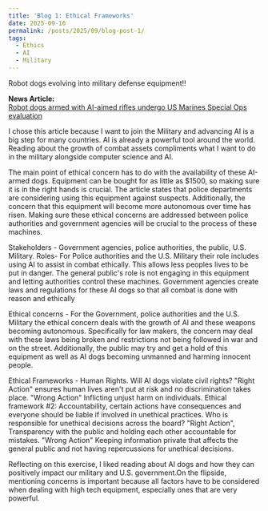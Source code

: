 ```yaml
---
title: 'Blog 1: Ethical Frameworks'
date: 2025-09-16
permalink: /posts/2025/09/blog-post-1/
tags:
  - Ethics
  - AI
  - Military 
---
```


Robot dogs evolving into military defense equipment!!

**News Article:**  
[Robot dogs armed with AI-aimed rifles undergo US Marines Special Ops evaluation](https://arstechnica.com/gadgets/2024/05/robot-dogs-armed-with-ai-targeting-rifles-undergo-us-marines-special-ops-evaluation/)

I chose this article because I want to join the Military and advancing AI is a big step for many countries. AI is already a powerful tool around the world. Reading about the growth of combat assets compliments what I want to do in the military alongside computer science and AI.


The main point of ethical concern has to do with the availability of these AI-armed dogs. Equipment can be bought for as little as $1500, so making sure it is in the right hands is crucial. The article states that police departments are considering using this equipment against suspects. Additionally, the concern that this equipment will become more autonomous over time has risen. Making sure these ethical concerns are addressed between police authorities and government agencies will be crucial to the process of these machines.

Stakeholders - Government agencies, police authorities, the public, U.S. Military.
Roles- For Police authorities and the U.S. Military their role includes using AI to assist in combat ethically. This allows less peoples lives to be put in danger. The general public's role is not engaging in this equipment and letting authorities control these machines. Government agencies create laws and regulations for these AI dogs so that all combat is done with reason and ethically

Ethical concerns - For the Government, police authorities and the U.S. Military the ethical concern deals with the growth of AI and these weapons becoming autonomous. Specifically for law makers, the concern may deal with these laws being broken and restrictions not being followed in war and on the street. Additionally, the public may try and get a hold of this equipment as well as AI dogs becoming unmanned and harming innocent people.

Ethical Frameworks - Human Rights. Will AI dogs violate civil rights? "Right Action" ensures human lives aren't put at risk and no discrimination takes place. "Wrong Action" Inflicting unjust harm on individuals. Ethical framework #2: Accountability, certain actions have consequences and everyone should be liable if involved in unethical practices. Who is responsible for unethical decisions across the board? "Right Action", Transparency with the public and holding each other accountable for mistakes. "Wrong Action" Keeping information private that affects the general public and not having repercussions for unethical decisions.


Reflecting on this exercise, I liked reading about AI dogs and how they can positively impact our military and U.S. government.On the flipside, mentioning concerns is important because all factors have to be considered when dealing with high tech equipment, especially ones that are very powerful.


